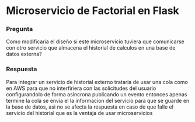 # Microservicio de Factorial en Flask

### Pregunta
Como modificaria el diseño si este microservicio tuviera que comunicarse con otro servicio que almacena el historial de calculos en una base de datos externa?

### Respuesta

Para integrar un servicio de historial externo trataria de usar una cola como en AWS para que no interfiriera con las solicitudes del usuario configurandolo de forma asincrona publicando un evento entonces apenas termine la cola se envia el  la informacion del servicio para que se guarde en la base de datos, asi no se afecta la respuesta en caso de que falle el servicio del historial que es la ventaja de usar microservicios